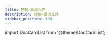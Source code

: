 ```yaml
---
title: 控制-直流元件
description: 控制-直流元件
sidebar_position: 100
---
```


import DocCardList from '@theme/DocCardList';

<DocCardList />